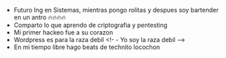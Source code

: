 - Futuro Ing en Sistemas, mientras pongo rolitas y  despues soy bartender en un antro 🔥🔥🔥🔥
- Comparto lo que aprendo de criptografia y pentesting 
- Mi primer hackeo fue a su corazon 
- Wordpress es para la raza debil  <!- - Yo soy la raza debil -->
- En mi tiempo libre hago beats de technito locochon 


